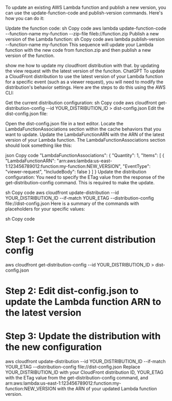 To update an existing AWS Lambda function and publish a new version, you can use the update-function-code and publish-version commands. Here's how you can do it:

Update the function code:
sh
Copy code
aws lambda update-function-code --function-name my-function --zip-file fileb://function.zip
Publish a new version of the Lambda function:
sh
Copy code
aws lambda publish-version --function-name my-function
This sequence will update your Lambda function with the new code from function.zip and then publish a new version of the function.

show me how to update my cloudfront distribution with that. by updating the view request with the latest version of the funciton.
ChatGPT
To update a CloudFront distribution to use the latest version of your Lambda function for a specific event (such as a viewer request), you will need to modify the distribution's behavior settings. Here are the steps to do this using the AWS CLI:

Get the current distribution configuration:
sh
Copy code
aws cloudfront get-distribution-config --id YOUR_DISTRIBUTION_ID > dist-config.json
Edit the dist-config.json file:

Open the dist-config.json file in a text editor.
Locate the LambdaFunctionAssociations section within the cache behaviors that you want to update.
Update the LambdaFunctionARN with the ARN of the latest version of your Lambda function.
The LambdaFunctionAssociations section should look something like this:

json
Copy code
"LambdaFunctionAssociations": {
"Quantity": 1,
"Items": [
{
"LambdaFunctionARN": "arn:aws:lambda:us-east-1:123456789012:function:my-function:NEW_VERSION",
"EventType": "viewer-request",
"IncludeBody": false
}
]
}
Update the distribution configuration:
You need to specify the ETag value from the response of the get-distribution-config command. This is required to make the update.

sh
Copy code
aws cloudfront update-distribution --id YOUR_DISTRIBUTION_ID --if-match YOUR_ETAG --distribution-config file://dist-config.json
Here is a summary of the commands with placeholders for your specific values:

sh
Copy code

# Step 1: Get the current distribution config

aws cloudfront get-distribution-config --id YOUR_DISTRIBUTION_ID > dist-config.json

# Step 2: Edit dist-config.json to update the Lambda function ARN to the latest version

# Step 3: Update the distribution with the new configuration

aws cloudfront update-distribution --id YOUR_DISTRIBUTION_ID --if-match YOUR_ETAG --distribution-config file://dist-config.json
Replace YOUR_DISTRIBUTION_ID with your CloudFront distribution ID, YOUR_ETAG with the ETag value from the get-distribution-config command, and arn:aws:lambda:us-east-1:123456789012:function:my-function:NEW_VERSION with the ARN of your updated Lambda function version.
